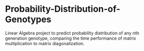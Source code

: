 # Probability-Distribution-of-Genotypes
Linear Algebra project to predict probability distribution of any nth generation genotype, comparing the time performance of matrix multiplication to matrix diagonalization.
